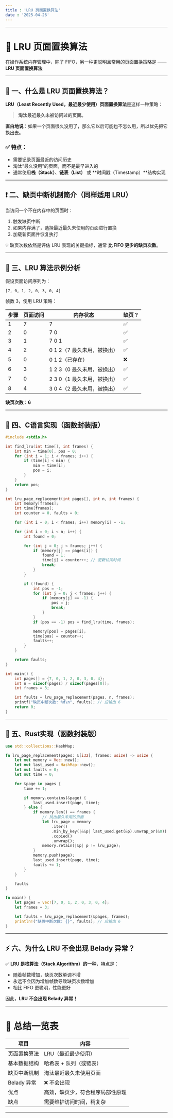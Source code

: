 ```yaml
---
title : 'LRU 页面置换算法'
date : '2025-04-26'
---
```


---

# 🚀 LRU 页面置换算法

在操作系统内存管理中，除了 FIFO，另一种更聪明且常用的页面置换策略是 —— **LRU 页面置换算法**

---

## 📌 一、什么是 LRU 页面置换算法？

**LRU（Least Recently Used，最近最少使用）页面置换算法**是这样一种策略：

> **淘汰最近最久未被访问过的页面。**

**直白地说**：如果一个页面很久没用了，那么它以后可能也不怎么用，所以优先把它换出去。

### ✅ 特点：

- 需要记录页面最近的访问历史
- 淘汰“最久没用”的页面，而不是最早进入的
- 通常使用**栈（Stack）**、**链表（List）** 或 **时间戳（Timestamp）**结构实现

---

## ❗ 二、缺页中断机制简介（同样适用 LRU）

当访问一个不在内存中的页面时：

1. 触发缺页中断
2. 如果内存满了，选择最近最久未使用的页面进行置换
3. 加载新页面并恢复执行

💡 缺页次数依然是评估 LRU 表现的关键指标，通常 **比 FIFO 更少的缺页次数**。

---

## 🧪 三、LRU 算法示例分析

假设页面访问序列为：

```
[7, 0, 1, 2, 0, 3, 0, 4]
```

帧数 3，使用 LRU 策略：

| 步骤 | 页面访问 | 内存状态           | 缺页？ |
|------|---------|--------------------|--------|
| 1    | 7       | 7                  | ✅     |
| 2    | 0       | 7 0                | ✅     |
| 3    | 1       | 7 0 1              | ✅     |
| 4    | 2       | 0 1 2（7 最久未用，被换出） | ✅     |
| 5    | 0       | 0 1 2（已存在）    | ❌     |
| 6    | 3       | 1 2 3（0 最久未用，被换出） | ✅     |
| 7    | 0       | 2 3 0（1 最久未用，被换出） | ✅     |
| 8    | 4       | 3 0 4（2 最久未用，被换出） | ✅     |

**缺页次数：6**

---

## 🔧 四、C语言实现（函数封装版）

```c
#include <stdio.h>

int find_lru(int time[], int frames) {
    int min = time[0], pos = 0;
    for (int i = 1; i < frames; i++) {
        if (time[i] < min) {
            min = time[i];
            pos = i;
        }
    }
    return pos;
}

int lru_page_replacement(int pages[], int n, int frames) {
    int memory[frames];
    int time[frames];
    int counter = 0, faults = 0;

    for (int i = 0; i < frames; i++) memory[i] = -1;

    for (int i = 0; i < n; i++) {
        int found = 0;

        for (int j = 0; j < frames; j++) {
            if (memory[j] == pages[i]) {
                found = 1;
                time[j] = counter++; // 更新访问时间
                break;
            }
        }

        if (!found) {
            int pos = -1;
            for (int j = 0; j < frames; j++) {
                if (memory[j] == -1) {
                    pos = j;
                    break;
                }
            }
            if (pos == -1) pos = find_lru(time, frames);

            memory[pos] = pages[i];
            time[pos] = counter++;
            faults++;
        }
    }

    return faults;
}

int main() {
    int pages[] = {7, 0, 1, 2, 0, 3, 0, 4};
    int n = sizeof(pages) / sizeof(pages[0]);
    int frames = 3;

    int faults = lru_page_replacement(pages, n, frames);
    printf("缺页中断次数: %d\n", faults); // 应输出 6
    return 0;
}
```

---

## 🦀 五、Rust实现（函数封装版）

```rust
use std::collections::HashMap;

fn lru_page_replacement(pages: &[i32], frames: usize) -> usize {
    let mut memory = Vec::new();
    let mut last_used = HashMap::new();
    let mut faults = 0;
    let mut time = 0;

    for &page in pages {
        time += 1;

        if memory.contains(&page) {
            last_used.insert(page, time);
        } else {
            if memory.len() == frames {
                // 找出最久未用的页面
                let lru_page = memory
                    .iter()
                    .min_by_key(|&&p| last_used.get(&p).unwrap_or(&0))
                    .copied()
                    .unwrap();
                memory.retain(|&p| p != lru_page);
            }
            memory.push(page);
            last_used.insert(page, time);
            faults += 1;
        }
    }

    faults
}

fn main() {
    let pages = vec![7, 0, 1, 2, 0, 3, 0, 4];
    let frames = 3;

    let faults = lru_page_replacement(&pages, frames);
    println!("缺页中断次数: {}", faults); // 应输出 6
}
```

---

## ⚡ 六、为什么 LRU 不会出现 Belady 异常？

✅ **LRU 是栈算法（Stack Algorithm）的一种**，特点是：

- 随着帧数增加，缺页次数单调不增
- 永远不会因为增加帧数导致缺页次数增加
- 相比 FIFO 更聪明，性能更好

因此，**LRU 不会出现 Belady 异常！**

---



# 🎉 总结一览表

| 项目                 | 内容                                       |
|----------------------|--------------------------------------------|
| 页面置换算法         | LRU（最近最少使用）                       |
| 基本数据结构         | 哈希表 + 队列（或链表）                    |
| 缺页中断机制         | 淘汰最近最久未使用页面                     |
| Belady 异常          | ❌ 不会出现                               |
| 优点                 | 高效，缺页少，符合程序局部性原理           |
| 缺点                 | 需要维护访问时间，稍复杂                   |

---
